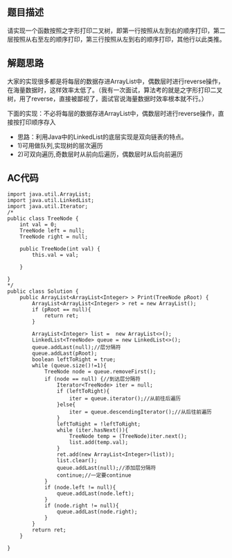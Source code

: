 ## 题目描述
请实现一个函数按照之字形打印二叉树，即第一行按照从左到右的顺序打印，第二层按照从右至左的顺序打印，第三行按照从左到右的顺序打印，其他行以此类推。

## 解题思路
大家的实现很多都是将每层的数据存进ArrayList中，偶数层时进行reverse操作，在海量数据时，这样效率太低了。（我有一次面试，算法考的就是之字形打印二叉树，用了reverse，直接被鄙视了，面试官说海量数据时效率根本就不行。）

下面的实现：不必将每层的数据存进ArrayList中，偶数层时进行reverse操作，直接按打印顺序存入
* 思路：利用Java中的LinkedList的底层实现是双向链表的特点。
* 1)可用做队列,实现树的层次遍历
* 2)可双向遍历,奇数层时从前向后遍历，偶数层时从后向前遍历

## AC代码
```
import java.util.ArrayList;
import java.util.LinkedList;
import java.util.Iterator;  
/*
public class TreeNode {
    int val = 0;
    TreeNode left = null;
    TreeNode right = null;

    public TreeNode(int val) {
        this.val = val;

    }

}
*/
public class Solution {
    public ArrayList<ArrayList<Integer> > Print(TreeNode pRoot) {
        ArrayList<ArrayList<Integer> > ret = new ArrayList();
        if (pRoot == null){
            return ret;
        }
        
        ArrayList<Integer> list =  new ArrayList<>();
        LinkedList<TreeNode> queue = new LinkedList<>();
        queue.addLast(null);//层分隔符
        queue.addLast(pRoot);
        boolean leftToRight = true;
        while (queue.size()!=1){
            TreeNode node = queue.removeFirst();
            if (node == null) {//到达层分隔符
                Iterator<TreeNode> iter = null;
                if (leftToRight){
                    iter = queue.iterator();//从前往后遍历
                }else{
                    iter = queue.descendingIterator();//从后往前遍历
                }
                leftToRight = !leftToRight;
                while (iter.hasNext()){
                    TreeNode temp = (TreeNode)iter.next();
                    list.add(temp.val);
                }
                ret.add(new ArrayList<Integer>(list));
                list.clear();
                queue.addLast(null);//添加层分隔符
                continue;//一定要continue
            }
            if (node.left != null){
                queue.addLast(node.left);
            }
            if (node.right != null){
                queue.addLast(node.right);
            }
        }
        return ret;
    }

}
```